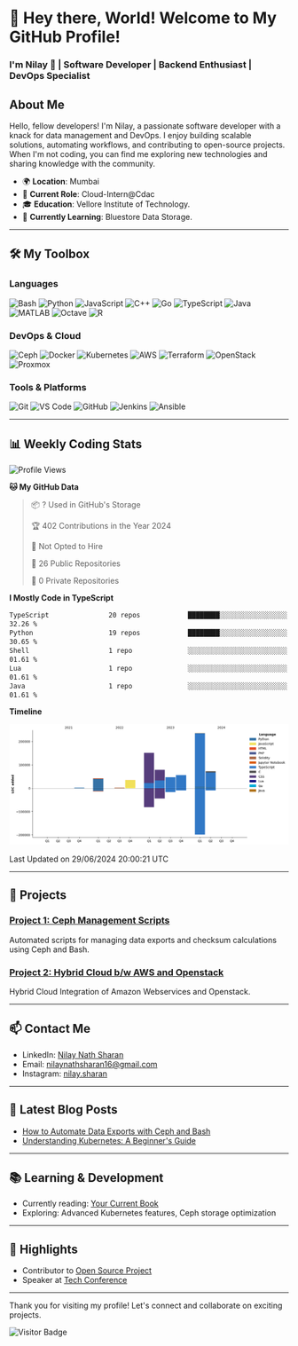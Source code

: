 # 👋 Hey there, World! Welcome to My GitHub Profile!

### I'm Nilay 🌟 | Software Developer | Backend Enthusiast | DevOps Specialist

## About Me

Hello, fellow developers! I'm Nilay, a passionate software developer with a knack for data management and DevOps. I enjoy building scalable solutions, automating workflows, and contributing to open-source projects. When I'm not coding, you can find me exploring new technologies and sharing knowledge with the community.

- 🌍 **Location**: Mumbai
- 💼 **Current Role**: Cloud-Intern@Cdac
- 🎓 **Education**: Vellore Institute of Technology.
- 🧠 **Currently Learning**: Bluestore Data Storage.

---

## 🛠️ My Toolbox

### Languages

![Bash](https://img.shields.io/badge/Bash-4EAA25?style=for-the-badge&logo=gnu-bash&logoColor=white) ![Python](https://img.shields.io/badge/Python-3776AB?style=for-the-badge&logo=python&logoColor=white) ![JavaScript](https://img.shields.io/badge/JavaScript-F7DF1E?style=for-the-badge&logo=javascript&logoColor=black) ![C++](https://img.shields.io/badge/C++-00599C?style=for-the-badge&logo=c%2B%2B&logoColor=white) ![Go](https://img.shields.io/badge/Go-00ADD8?style=for-the-badge&logo=go&logoColor=white) ![TypeScript](https://img.shields.io/badge/TypeScript-007ACC?style=for-the-badge&logo=typescript&logoColor=white) ![Java](https://img.shields.io/badge/Java-007396?style=for-the-badge&logo=java&logoColor=white) ![MATLAB](https://img.shields.io/badge/MATLAB-0076A8?style=for-the-badge&logo=matlab&logoColor=white) ![Octave](https://img.shields.io/badge/Octave-0790C0?style=for-the-badge&logo=octave&logoColor=white) ![R](https://img.shields.io/badge/R-276DC3?style=for-the-badge&logo=r&logoColor=white)


### DevOps & Cloud

![Ceph](https://img.shields.io/badge/Ceph-EF3723?style=for-the-badge&logo=ceph&logoColor=white) ![Docker](https://img.shields.io/badge/Docker-2496ED?style=for-the-badge&logo=docker&logoColor=white) ![Kubernetes](https://img.shields.io/badge/Kubernetes-326CE5?style=for-the-badge&logo=kubernetes&logoColor=white) ![AWS](https://img.shields.io/badge/AWS-232F3E?style=for-the-badge&logo=amazon-aws&logoColor=white) ![Terraform](https://img.shields.io/badge/Terraform-623CE4?style=for-the-badge&logo=terraform&logoColor=white) ![OpenStack](https://img.shields.io/badge/OpenStack-ED1944?style=for-the-badge&logo=openstack&logoColor=white) ![Proxmox](https://img.shields.io/badge/Proxmox-E57000?style=for-the-badge&logo=proxmox&logoColor=white)

### Tools & Platforms

![Git](https://img.shields.io/badge/Git-F05032?style=for-the-badge&logo=git&logoColor=white) ![VS Code](https://img.shields.io/badge/VS%20Code-007ACC?style=for-the-badge&logo=visual-studio-code&logoColor=white) ![GitHub](https://img.shields.io/badge/GitHub-181717?style=for-the-badge&logo=github&logoColor=white) ![Jenkins](https://img.shields.io/badge/Jenkins-D24939?style=for-the-badge&logo=jenkins&logoColor=white) ![Ansible](https://img.shields.io/badge/Ansible-EE0000?style=for-the-badge&logo=ansible&logoColor=white)


---

## 📊 Weekly Coding Stats

<!--START_SECTION:waka-->
![Profile Views](http://img.shields.io/badge/Profile%20Views-2-blue)

**🐱 My GitHub Data** 

> 📦 ? Used in GitHub's Storage 
 > 
> 🏆 402 Contributions in the Year 2024
 > 
> 🚫 Not Opted to Hire
 > 
> 📜 26 Public Repositories 
 > 
> 🔑 0 Private Repositories 
 > 
**I Mostly Code in TypeScript** 

```text
TypeScript               20 repos            ████████░░░░░░░░░░░░░░░░░   32.26 % 
Python                   19 repos            ████████░░░░░░░░░░░░░░░░░   30.65 % 
Shell                    1 repo              ░░░░░░░░░░░░░░░░░░░░░░░░░   01.61 % 
Lua                      1 repo              ░░░░░░░░░░░░░░░░░░░░░░░░░   01.61 % 
Java                     1 repo              ░░░░░░░░░░░░░░░░░░░░░░░░░   01.61 % 
```



**Timeline**

![Lines of Code chart](https://raw.githubusercontent.com/SubstantialCattle5/SubstantialCattle5/main/assets/bar_graph.png)


 Last Updated on 29/06/2024 20:00:21 UTC
<!--END_SECTION:waka-->

---

## 🚀 Projects

### [Project 1: Ceph Management Scripts](https://github.com/yourusername/project1)
Automated scripts for managing data exports and checksum calculations using Ceph and Bash.

### [Project 2: Hybrid Cloud b/w AWS and Openstack](https://github.com/yourusername/project1)
Hybrid Cloud Integration of Amazon Webservices and Openstack. 

---

## 📫 Contact Me

- LinkedIn: [Nilay Nath Sharan](https://www.linkedin.com/in/nilaynathsharan/)
- Email: [nilaynathsharan16@gmail.com](mailto:nilaynathsharan16@gmail.com)
- Instagram: [nilay.sharan](https://www.instagram.com/nilay.sharan/)

---

## 📝 Latest Blog Posts

- [How to Automate Data Exports with Ceph and Bash](https://yourblog.com/post1)
- [Understanding Kubernetes: A Beginner's Guide](https://yourblog.com/post2)

---

## 📚 Learning & Development

- Currently reading: [Your Current Book](https://yourbooklink.com)
- Exploring: Advanced Kubernetes features, Ceph storage optimization

---

## 🌟 Highlights

- Contributor to [Open Source Project](https://github.com/opensourceproject)
- Speaker at [Tech Conference](https://techconference.com)

---

Thank you for visiting my profile! Let's connect and collaborate on exciting projects.

![Visitor Badge](https://visitor-badge.laobi.icu/badge?page_id=substantialcattle5)

